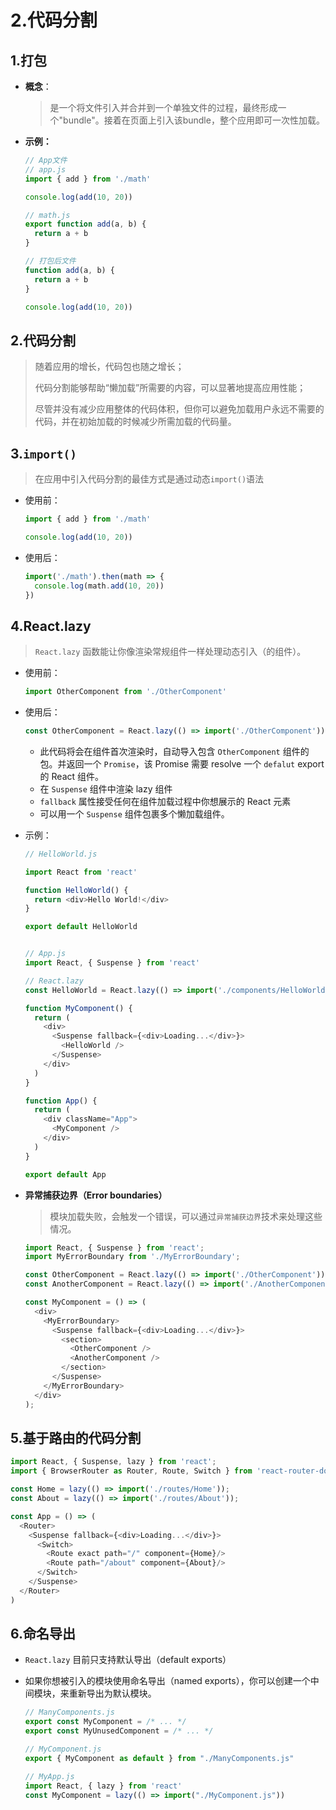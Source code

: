 # 2.代码分割

## 1.打包

- **概念**：

  > 是一个将文件引入并合并到一个单独文件的过程，最终形成一个"bundle"。接着在页面上引入该bundle，整个应用即可一次性加载。

- **示例：**

  ```javascript
  // App文件
  // app.js
  import { add } from './math'
  
  console.log(add(10, 20))
  
  // math.js
  export function add(a, b) {
    return a + b
  }
  
  // 打包后文件
  function add(a, b) {
    return a + b
  }
  
  console.log(add(10, 20))
  ```

  

## 2.代码分割

> 随着应用的增长，代码包也随之增长；
>
> 代码分割能够帮助“懒加载”所需要的内容，可以显著地提高应用性能；
>
> 尽管并没有减少应用整体的代码体积，但你可以避免加载用户永远不需要的代码，并在初始加载的时候减少所需加载的代码量。

## 3.`import()`

> 在应用中引入代码分割的最佳方式是通过动态`import()`语法

- 使用前：

  ```javascript
  import { add } from './math'
  
  console.log(add(10, 20))
  ```

- 使用后：

  ```javascript
  import('./math').then(math => {
    console.log(math.add(10, 20))
  })
  ```



## 4.React.lazy

> `React.lazy` 函数能让你像渲染常规组件一样处理动态引入（的组件）。

- 使用前：

  ```javascript
  import OtherComponent from './OtherComponent'
  ```

- 使用后：

  ```javascript
  const OtherComponent = React.lazy(() => import('./OtherComponent'))
  ```

  - 此代码将会在组件首次渲染时，自动导入包含 `OtherComponent` 组件的包。并返回一个 `Promise`，该 Promise 需要 resolve 一个 `defalut` export 的 React 组件。
  - 在 `Suspense` 组件中渲染 lazy 组件
  - `fallback` 属性接受任何在组件加载过程中你想展示的 React 元素
  - 可以用一个 `Suspense` 组件包裹多个懒加载组件。



- 示例：

  ```javascript
  // HelloWorld.js
  
  import React from 'react'
  
  function HelloWorld() {
    return <div>Hello World!</div>
  }
  
  export default HelloWorld
  
  
  // App.js
  import React, { Suspense } from 'react'
  
  // React.lazy
  const HelloWorld = React.lazy(() => import('./components/HelloWorld'))
  
  function MyComponent() {
    return (
      <div>
        <Suspense fallback={<div>Loading...</div>}>
          <HelloWorld />
        </Suspense>
      </div>
    )
  }
  
  function App() {
    return (
      <div className="App">
        <MyComponent />
      </div>
    )
  }
  
  export default App
  
  ```


- **异常捕获边界（Error boundaries）**

  > 模块加载失败，会触发一个错误，可以通过`异常捕获边界`技术来处理这些情况。

  ```javascript
  import React, { Suspense } from 'react';
  import MyErrorBoundary from './MyErrorBoundary';
  
  const OtherComponent = React.lazy(() => import('./OtherComponent'));
  const AnotherComponent = React.lazy(() => import('./AnotherComponent'));
  
  const MyComponent = () => (
    <div>
      <MyErrorBoundary>
        <Suspense fallback={<div>Loading...</div>}>
          <section>
            <OtherComponent />
            <AnotherComponent />
          </section>
        </Suspense>
      </MyErrorBoundary>
    </div>
  );
  ```



## 5.基于路由的代码分割

```javascript
import React, { Suspense, lazy } from 'react';
import { BrowserRouter as Router, Route, Switch } from 'react-router-dom';

const Home = lazy(() => import('./routes/Home'));
const About = lazy(() => import('./routes/About'));

const App = () => (
  <Router>
    <Suspense fallback={<div>Loading...</div>}>
      <Switch>
        <Route exact path="/" component={Home}/>
        <Route path="/about" component={About}/>
      </Switch>
    </Suspense>
  </Router>
)
```

## 6.命名导出

- `React.lazy` 目前只支持默认导出（default exports）

- 如果你想被引入的模块使用命名导出（named exports），你可以创建一个中间模块，来重新导出为默认模块。

  ```javascript
  // ManyComponents.js
  export const MyComponent = /* ... */
  export const MyUnusedComponent = /* ... */
  ```

  ```javascript
  // MyComponent.js
  export { MyComponent as default } from "./ManyComponents.js"
  ```

  ```javascript
  // MyApp.js
  import React, { lazy } from 'react'
  const MyComponent = lazy(() => import("./MyComponent.js"))
  ```

  

  



